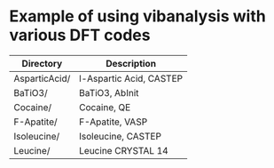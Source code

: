 # Example of using vibanalysis with various DFT codes

| **Directory**| **Description**             |
| ------------ | --------------------------- |
| AsparticAcid/| l-Aspartic Acid, CASTEP     |
| BaTiO3/      | BaTiO3, AbInit              |
| Cocaine/     | Cocaine, QE                 |
| F-Apatite/   | F-Apatite, VASP             |
| Isoleucine/  | Isoleucine, CASTEP          |
| Leucine/     | Leucine CRYSTAL 14          |
